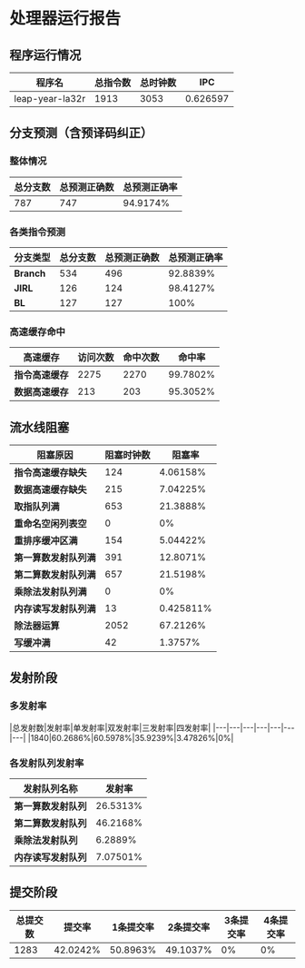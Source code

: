 # 处理器运行报告
## 程序运行情况
|程序名|总指令数|总时钟数|IPC|
|---|---|---|---|
|leap-year-la32r|1913|3053|0.626597|

## 分支预测（含预译码纠正）
### 整体情况
|总分支数|总预测正确数|总预测正确率|
|---|---|---|
|787|747|94.9174%|

### 各类指令预测
|分支类型|总分支数|总预测正确数|总预测正确率|
|---|---|---|---|
|**Branch**| 534 | 496 | 92.8839%|
|**JIRL**| 126 | 124 | 98.4127%|
|**BL**| 127 | 127 | 100%|

### 高速缓存命中
|高速缓存|访问次数|命中次数|命中率|
|---|---|---|---|
|**指令高速缓存**| 2275 | 2270 | 99.7802%|
|**数据高速缓存**| 213 | 203 | 95.3052%|
## 流水线阻塞
|阻塞原因|阻塞时钟数|阻塞率|
|---|---|---|
|**指令高速缓存缺失**| 124 | 4.06158%|
|**数据高速缓存缺失**| 215 | 7.04225%|
|**取指队列满**| 653 | 21.3888%|
|**重命名空闲列表空**|0 | 0%|
|**重排序缓冲区满**|154 | 5.04422%|
|**第一算数发射队列满**|391 | 12.8071%|
|**第二算数发射队列满**|657 | 21.5198%|
|**乘除法发射队列满**|0 | 0%|
|**内存读写发射队列满**|13 | 0.425811%|
|**除法器运算**|2052 | 67.2126%|
|**写缓冲满**|42 | 1.3757%|

## 发射阶段
### 多发射率
|总发射数|发射率|单发射率|双发射率|三发射率|四发射率|
|---|---|---|---|---|---|---|
|1840|60.2686%|60.5978%|35.9239%|3.47826%|0%|

### 各发射队列发射率
|发射队列名称|发射率|
|---|---|
|**第一算数发射队列**|26.5313%|
|**第二算数发射队列**|46.2168%|
|**乘除法发射队列**|6.2889%|
|**内存读写发射队列**|7.07501%|

## 提交阶段
|总提交数|提交率|1条提交率|2条提交率|3条提交率|4条提交率|
|---|---|---|---|---|---|
|1283|42.0242%|50.8963%|49.1037%|0%|0%|
